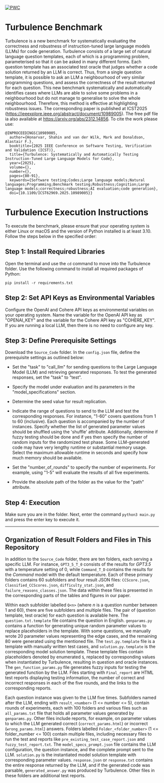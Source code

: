[![PWC](https://img.shields.io/endpoint.svg?url=https://paperswithcode.com/badge/turbulence-systematically-and-automatically/code-generation-on-turbulence)](https://paperswithcode.com/sota/code-generation-on-turbulence?p=turbulence-systematically-and-automatically)

# Turbulence Benchmark

Turbulence is a new benchmark for systematically evaluating the correctness and robustness of instruction-tuned large language models (LLMs) for code generation. Turbulence consists of a large set of natural language question templates, each of which is a programming problem, parameterised so that it can be asked in many different forms. Each question template has an associated test oracle that judges whether a code solution returned by an LLM is correct. Thus, from a single question template, it is possible to ask an LLM a neighbourhood of very similar programming questions, and assess the correctness of the result returned for each question. This new benchmark systematically and automatically identifies cases where LLMs are able to solve some problems in a neighbourhood but do not manage to generalise to solve the whole neighbourhood. Therefore, this method is effective at highlighting robustness issues.
The corresponding paper is published at ICST2025 (https://ieeexplore.ieee.org/abstract/document/10989005). The free pdf file ia also available at https://arxiv.org/abs/2312.14856. 
To cite the work please use:
```
@INPROCEEDINGS{10989005,
  author={Honarvar, Shahin and van der Wilk, Mark and Donaldson, Alastair F.},
  booktitle={2025 IEEE Conference on Software Testing, Verification and Validation (ICST)}, 
  title={Turbulence: Systematically and Automatically Testing Instruction-Tuned Large Language Models for Code}, 
  year={2025},
  volume={},
  number={},
  pages={80-91},
  keywords={Software testing;Codes;Large language models;Natural languages;Programming;Benchmark testing;Robustness;Cognition;Large language models;correctness;robustness;AI evaluation;code generation},
  doi={10.1109/ICST62969.2025.10989005}}
```

# Turbulence Execution Instructions

To execute the benchmark, please ensure that your operating system is either Linux or macOS and the version of Python installed is at least 3.10. Follow the steps below in the specified order:

## Step 1: Install Required Libraries

Open the terminal and use the `cd` command to move into the Turbulence folder. Use the following command to install all required packages of Python:

`pip install -r requirements.txt`

## Step 2: Set API Keys as Environmental Variables

Configure the OpenAI and Cohere API keys as environmental variables on your operating system. Name the variable for the OpenAI API key as "OPENAI_KEY" and the variable for the Cohere API key as "COHERE_KEY". If you are running a local LLM, then there is no need to configure any key.

## Step 3: Define Prerequisite Settings

Download the `Source_Code` folder. In the `config.json` file, define the prerequisite settings as outlined below:

- Set the "task" to "call_llm" for sending questions to the Large Language Model (LLM) and retrieving generated responses. To test the generated responses, set the "task" to "test".
   
- Specify the model under evaluation and its parameters in the "model_specifications" section.

- Determine the seed value for result replication.

- Indicate the range of questions to send to the LLM and test the corresponding responses. For instance, "1-60" covers questions from 1 to 60 (inclusive). Each question is accompanied by the number of instances. Specify whether the list of generated parameter values should be shuffled using the 'shuffle' attribute. Additionally, determine if fuzzy testing should be done and if yes then specify the number of random inputs for the randomized test phase. Some LLM-generated code may have very lengthy runtime or substantial memory usage. Select the maximum allowable runtime in seconds and specify how much memory should be available.

- Set the "number_of_rounds" to specify the number of experiments. For example, using "1-5" will evaluate the results of all five experiments.

- Provide the absolute path of the folder as the value for the "path" attribute.

## Step 4: Execution
Make sure you are in the folder. Next, enter the command `python3 main.py` and press the enter key to execute it.

---

## Organization of Result Folders and Files in This Repository

In addition to the `Source_Code` folder, there are ten folders, each serving a specific LLM. For instance, `GPT3_5_T_0` consists of the results for _GPT3.5_ with a temperature setting of 0, while `Command_T_D` contains the results for the _Command_ model with the default temperature. Each of these primary folders contains 60 subfolders and four result JSON files: `CCScore.json`, `Classified_CCScores.json`, `difficulty_stat.json`, and `failure_reasons_classes.json`. The data within these files is presented in the corresponding parts of the tables and figures in our paper. 

Within each subfolder labelled `Q<n>` (where *n* is a question number between 1 and 60), there are five subfolders and multiple files. The pair of (question template, test oracle) for each question is available here. The `question.txt.template` file contains the question in English. `genparams.py` contains a function for generating unique random parameter values to replace placeholders in the template. With some questions, we manually wrote 20 parameter values representing the edge cases, and the remaining 80 were generated using the mentioned file. The `test.py.template` file is a template with manually written test cases, and `solution.py.template` is the corresponding model solution template. These template files contain placeholders denoted by enumerated `$`, replaced by corresponding values when instantiated by Turbulence, resulting in question and oracle instances. The `gen_function_params.py` file generates fuzzy inputs for testing the generated function by the LLM. Files starting with `Final_report` are HTML test reports displaying testing information, the number of correct and incorrect responses in each of the five rounds, and the links to the corresponding reports. 

Each question instance was given to the LLM five times. Subfolders named after the LLM, ending with `result_<number>` (1 <= number <= 5), contain rounds of experiments, each with 100 folders and various files such as `all_params.txt` file that holds all parameter values generated by `genparams.py`. Other files include reports, for example, on parameter values to which the LLM generated correct (`correct_params.html`) or incorrect (`wrong_params.html`) answers. Folders labelled `Folder_<folder_number>` (1 <= folder_number <= 100) contain multiple files, including necessary files to run the test and reports like `pre_existing_test_case_report.json` and `fuzzy_test_report.txt`. The `model_specs_prompt.json` file contains the LLM configuration, the question instance, and the complete prompt sent to the LLM. `solution.py` is the instantiated model solution template with corresponding parameter values. `response.json` or `response.txt` contains the entire response returned by the LLM, and if the generated code was parsable, `generated_answer.py` was produced by Turbulence. Other files in these folders are additional test reports.
